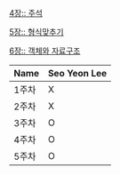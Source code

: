 [4장:: 주석](https://radical-colony-e9a.notion.site/4-4e45d7ca82764af283e7e69ce3369d36)

[5장:: 형식맞추기](https://radical-colony-e9a.notion.site/5-2c44aee22367496b905f3fa985d90355)

[6장:: 객체와 자료구조](https://radical-colony-e9a.notion.site/6-a93b756fb6754149af7683bcdc784168)

| Name | Seo Yeon Lee |
| --- | --- |
| 1주차 | X |
| 2주차 | X |
| 3주차 | O |
| 4주차 | O |
| 5주차 | O |


